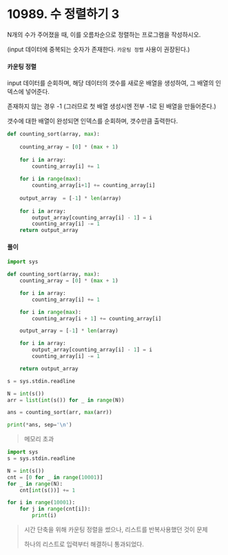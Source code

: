 # 10989. 수 정렬하기 3

N개의 수가 주어졌을 때, 이를 오름차순으로 정렬하는 프로그램을 작성하시오.

(input 데이터에 중복되는 숫자가 존재한다. `카운팅 정렬` 사용이 권장된다.)



#### 카운팅 정렬

 input 데이터를 순회하며, 해당 데이터의 갯수를 새로운 배열을 생성하여, 그 배열의 인덱스에 넣어준다.

존재하지 않는 경우 -1 (그러므로 첫 배열 생성시엔 전부 -1로 된 배열을 만들어준다.)

갯수에 대한 배열이 완성되면 인덱스를 순회하며, 갯수만큼 출력한다.

```python
def counting_sort(array, max):
    
    counting_array = [0] * (max + 1)
    
    for i in array:
        counting_array[i] += 1
    
    for i in range(max):
        counting_array[i+1] += counting_array[i]
    
    output_array  = [-1] * len(array)
    
    for i in array:
        output_array[counting_array[i] - 1] = i
        counting_array[i] -= 1
    return output_array
```



#### 풀이

```python
import sys

def counting_sort(array, max):
    counting_array = [0] * (max + 1)

    for i in array:
        counting_array[i] += 1

    for i in range(max):
        counting_array[i + 1] += counting_array[i]

    output_array = [-1] * len(array)

    for i in array:
        output_array[counting_array[i] - 1] = i
        counting_array[i] -= 1

    return output_array

s = sys.stdin.readline

N = int(s())
arr = list(int(s()) for _ in range(N))

ans = counting_sort(arr, max(arr))

print(*ans, sep='\n')
```

> 메모리 초과

```python
import sys
s = sys.stdin.readline

N = int(s())
cnt = [0 for _ in range(10001)]
for _ in range(N):
    cnt[int(s())] += 1

for i in range(10001):
    for j in range(cnt[i]):
        print(i)
```

> 시간 단축을 위해 카운팅 정렬을 썼으나, 리스트를 반복사용했던 것이 문제
>
> 하나의 리스트로 입력부터 해결하니 통과되었다.